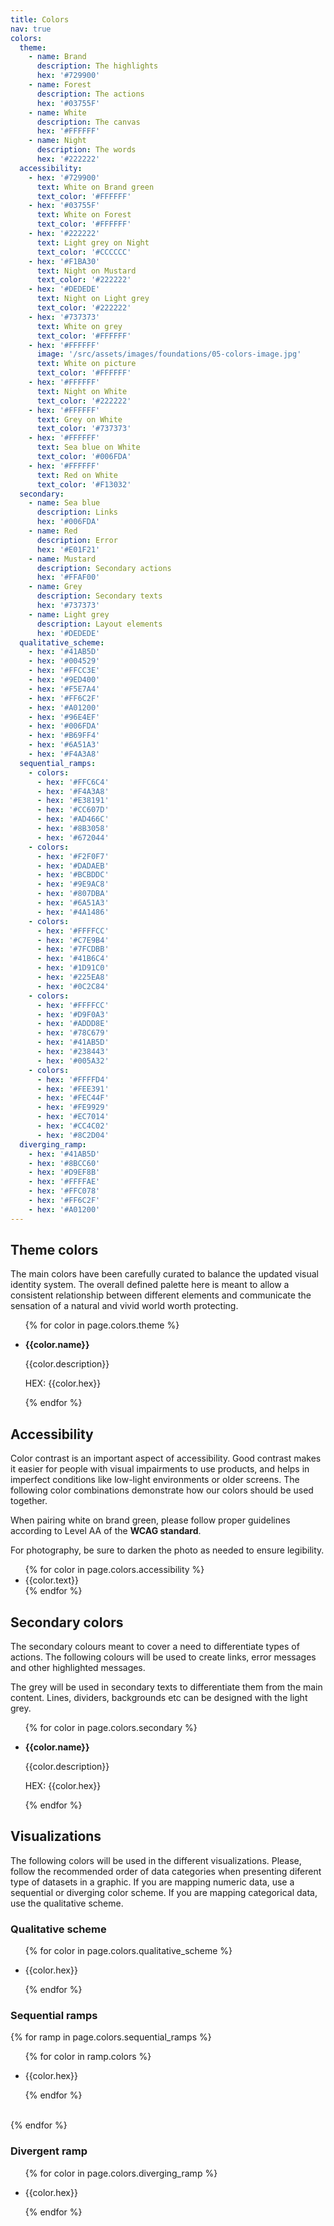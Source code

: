 ```yaml
---
title: Colors
nav: true
colors:
  theme:
    - name: Brand
      description: The highlights
      hex: '#729900'
    - name: Forest
      description: The actions
      hex: '#03755F'
    - name: White
      description: The canvas
      hex: '#FFFFFF'
    - name: Night
      description: The words
      hex: '#222222'
  accessibility:
    - hex: '#729900'
      text: White on Brand green
      text_color: '#FFFFFF'
    - hex: '#03755F'
      text: White on Forest
      text_color: '#FFFFFF'
    - hex: '#222222'
      text: Light grey on Night
      text_color: '#CCCCCC'
    - hex: '#F1BA30'
      text: Night on Mustard
      text_color: '#222222'
    - hex: '#DEDEDE'
      text: Night on Light grey
      text_color: '#222222'
    - hex: '#737373'
      text: White on grey
      text_color: '#FFFFFF'
    - hex: '#FFFFFF'
      image: '/src/assets/images/foundations/05-colors-image.jpg'
      text: White on picture
      text_color: '#FFFFFF'
    - hex: '#FFFFFF'
      text: Night on White
      text_color: '#222222'
    - hex: '#FFFFFF'
      text: Grey on White
      text_color: '#737373'
    - hex: '#FFFFFF'
      text: Sea blue on White
      text_color: '#006FDA'
    - hex: '#FFFFFF'
      text: Red on White
      text_color: '#F13032'
  secondary:
    - name: Sea blue
      description: Links
      hex: '#006FDA'
    - name: Red
      description: Error
      hex: '#E01F21'
    - name: Mustard
      description: Secondary actions
      hex: '#FFAF00'
    - name: Grey
      description: Secondary texts
      hex: '#737373'
    - name: Light grey
      description: Layout elements
      hex: '#DEDEDE'
  qualitative_scheme:
    - hex: '#41AB5D'
    - hex: '#004529'
    - hex: '#FFCC3E'
    - hex: '#9ED400'
    - hex: '#F5E7A4'
    - hex: '#FF6C2F'
    - hex: '#A01200'
    - hex: '#96E4EF'
    - hex: '#006FDA'
    - hex: '#B69FF4'
    - hex: '#6A51A3'
    - hex: '#F4A3A8'
  sequential_ramps:
    - colors:
      - hex: '#FFC6C4'
      - hex: '#F4A3A8'
      - hex: '#E38191'
      - hex: '#CC607D'
      - hex: '#AD466C'
      - hex: '#8B3058'
      - hex: '#672044'
    - colors:
      - hex: '#F2F0F7'
      - hex: '#DADAEB'
      - hex: '#BCBDDC'
      - hex: '#9E9AC8'
      - hex: '#807DBA'
      - hex: '#6A51A3'
      - hex: '#4A1486'
    - colors:
      - hex: '#FFFFCC'
      - hex: '#C7E9B4'
      - hex: '#7FCDBB'
      - hex: '#41B6C4'
      - hex: '#1D91C0'
      - hex: '#225EA8'
      - hex: '#0C2C84'
    - colors:
      - hex: '#FFFFCC'
      - hex: '#D9F0A3'
      - hex: '#ADDD8E'
      - hex: '#78C679'
      - hex: '#41AB5D'
      - hex: '#238443'
      - hex: '#005A32'
    - colors:
      - hex: '#FFFFD4'
      - hex: '#FEE391'
      - hex: '#FEC44F'
      - hex: '#FE9929'
      - hex: '#EC7014'
      - hex: '#CC4C02'
      - hex: '#8C2D04'
  diverging_ramp:
    - hex: '#41AB5D'
    - hex: '#8BCC60'
    - hex: '#D9EF8B'
    - hex: '#FFFFAE'
    - hex: '#FFC078'
    - hex: '#FF6C2F'
    - hex: '#A01200'
---
```


## Theme colors

The main colors have been carefully curated to balance the updated visual identity system. The overall defined palette here is meant to allow a consistent relationship between different elements and communicate the sensation of a natural and vivid world worth protecting.

<ul class="c-color-card-sets">
	{% for color in page.colors.theme %}
	<li class="col-3">
		<div class="color" style="background: {{color.hex}};"></div>
		<p><b>{{color.name}}</b></p>
		<p>{{color.description}}</p>
		<p>HEX: {{color.hex}}</p>
	</li>
	{% endfor %}
</ul>

## Accessibility

Color contrast is an important aspect of accessibility. Good contrast makes it easier for people with visual impairments to use products, and helps in imperfect conditions like low-light environments or older screens. The following color combinations demonstrate how our colors should be used together.

When pairing white on brand green, please follow proper guidelines according to Level AA of the **WCAG standard**.

For photography, be sure to darken the photo as needed to ensure legibility.

<ul class="c-color-card-sets">
	{% for color in page.colors.accessibility %}
	<li class="col-6">
		<div class="color" style="background-color: {{color.hex}}; background-image: url('{{color.image}}'); color: {{color.text_color}};">
			{{color.text}}
		</div>
	</li>
	{% endfor %}
</ul>

## Secondary colors

The secondary colours meant to cover a need to differentiate types of actions. The following colours will be used to create links, error messages and other highlighted messages.

The grey will be used in secondary texts to differentiate them from the main content. Lines, dividers, backgrounds etc can be designed with the light grey.

<ul class="c-color-card-sets">
	{% for color in page.colors.secondary %}
	<li class="col-3">
		<div class="color" style="background: {{color.hex}};"></div>
		<p><b>{{color.name}}</b></p>
		<p>{{color.description}}</p>
		<p>HEX: {{color.hex}}</p>
	</li>
	{% endfor %}
</ul>

## Visualizations

The following colors will be used in the different visualizations. Please, follow the recommended order of data categories when presenting diferent type of datasets in a graphic. If you are mapping numeric data, use a sequential or diverging color scheme. If you are mapping categorical data, use the qualitative scheme.

### Qualitative scheme

<ul class="c-color-card-sets">
	{% for color in page.colors.qualitative_scheme %}
	<li class="col-2">
		<div class="color" style="background: {{color.hex}};"></div>
		<p>{{color.hex}}</p>
	</li>
	{% endfor %}
</ul>

### Sequential ramps

{% for ramp in page.colors.sequential_ramps %}
<ul class="c-color-card-sets -no-margin">
	{% for color in ramp.colors %}
	<li class="col">
		<div class="color" style="background: {{color.hex}};"></div>
		<p>{{color.hex}}</p>
	</li>
	{% endfor %}
</ul>
<br />
{% endfor %}

### Divergent ramp

<ul class="c-color-card-sets -no-margin">
	{% for color in page.colors.diverging_ramp %}
	<li class="col">
		<div class="color" style="background: {{color.hex}};"></div>
		<p>{{color.hex}}</p>
	</li>
	{% endfor %}
</ul>
